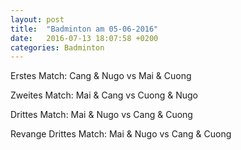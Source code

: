 ```yaml
---
layout: post
title:  "Badminton am 05-06-2016"
date:   2016-07-13 18:07:58 +0200
categories: Badminton
---
```


Erstes Match: Cang & Nugo vs Mai & Cuong

<div mi24-video-player video-id="3ZWfBRiyh_EYfpT5V_feVf" player-id="-Yw_TVYkCr9pFdHzSN2c9K" config-type="vmpro" flash-path="//e-qa.video-cdn.net/v2/" api-url="//d-qa.video-cdn.net/play"></div><script src="//e-qa.video-cdn.net/v2/embed.js"></script>

Zweites Match: Mai & Cang vs Cuong & Nugo

<div mi24-video-player video-id="ABKqKE-qwXjQFPGXFFmc-z" player-id="-Yw_TVYkCr9pFdHzSN2c9K" config-type="vmpro" flash-path="//e-qa.video-cdn.net/v2/" api-url="//d-qa.video-cdn.net/play"></div><script src="//e-qa.video-cdn.net/v2/embed.js"></script>

Drittes Match: Mai & Nugo vs Cang & Cuong

<div mi24-video-player video-id="4RdR6Q3ucCkzZbUEybm4tv" player-id="-Yw_TVYkCr9pFdHzSN2c9K" config-type="vmpro" flash-path="//e-qa.video-cdn.net/v2/" api-url="//d-qa.video-cdn.net/play"></div><script src="//e-qa.video-cdn.net/v2/embed.js"></script>

Revange Drittes Match: Mai & Nugo vs Cang & Cuong

<div mi24-video-player video-id="6CSdSoEe78gUkH2iaVyQus" player-id="-Yw_TVYkCr9pFdHzSN2c9K" config-type="vmpro" flash-path="//e-qa.video-cdn.net/v2/" api-url="//d-qa.video-cdn.net/play"></div><script src="//e-qa.video-cdn.net/v2/embed.js"></script>
